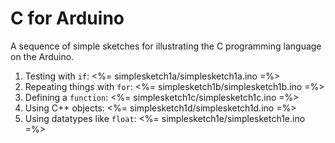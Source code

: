 # C for Arduino

A sequence of simple sketches for illustrating the C programming language on the Arduino.

1.  Testing with `if`:
    <%= simplesketch1a/simplesketch1a.ino =%>
2.  Repeating things with `for`:
    <%= simplesketch1b/simplesketch1b.ino =%>
3.  Defining a `function`:
    <%= simplesketch1c/simplesketch1c.ino =%>
4.  Using C++ objects:
    <%= simplesketch1d/simplesketch1d.ino =%>
5.  Using datatypes like `float`:
    <%= simplesketch1e/simplesketch1e.ino =%>
